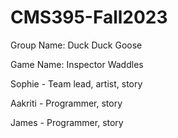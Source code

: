 # CMS395-Fall2023

Group Name: Duck Duck Goose

Game Name: Inspector Waddles


Sophie - Team lead, artist, story

Aakriti - Programmer, story

James - Programmer, story 
